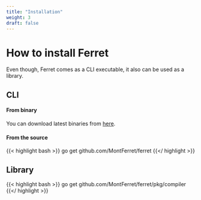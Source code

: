 ```yaml
---
title: "Installation"
weight: 3
draft: false
---
```


# How to install Ferret

Even though, Ferret comes as a CLI executable, it also can be used as a library. 

## CLI

#### From binary

You can download latest binaries from [here](https://github.com/MontFerret/ferret/releases).

#### From the source

{{< highlight bash >}}
go get github.com/MontFerret/ferret
{{</ highlight >}}

## Library

{{< highlight bash >}}
go get github.com/MontFerret/ferret/pkg/compiler
{{</ highlight >}}
